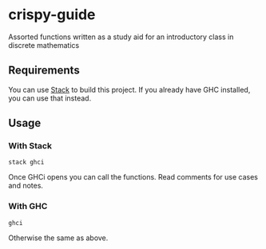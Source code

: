 # crispy-guide
Assorted functions written as a study aid for an introductory class in discrete mathematics

## Requirements
You can use [Stack](https://www.haskell.org/platform/) to build this project.
If you already have GHC installed, you can use that instead.

## Usage

### With Stack
```
stack ghci
```
Once GHCi opens you can call the functions. Read comments for use cases and notes.

### With GHC
```
ghci
```
Otherwise the same as above.
